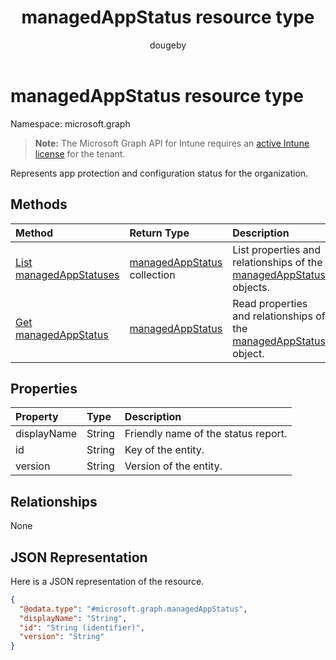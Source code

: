 ﻿---
title: "managedAppStatus resource type"
description: "Represents app protection and configuration status for the organization."
author: "dougeby"
localization_priority: Normal
ms.prod: "intune"
doc_type: resourcePageType
---

# managedAppStatus resource type

Namespace: microsoft.graph

> **Note:** The Microsoft Graph API for Intune requires an [active Intune license](https://go.microsoft.com/fwlink/?linkid=839381) for the tenant.

Represents app protection and configuration status for the organization.

## Methods

| Method                                                                | Return Type                                                                | Description                                                                                                       |
| :-------------------------------------------------------------------- | :------------------------------------------------------------------------- | :---------------------------------------------------------------------------------------------------------------- |
| [List managedAppStatuses](../api/intune-mam-managedappstatus-list.md) | [managedAppStatus](../resources/intune-mam-managedappstatus.md) collection | List properties and relationships of the [managedAppStatus](../resources/intune-mam-managedappstatus.md) objects. |
| [Get managedAppStatus](../api/intune-mam-managedappstatus-get.md)     | [managedAppStatus](../resources/intune-mam-managedappstatus.md)            | Read properties and relationships of the [managedAppStatus](../resources/intune-mam-managedappstatus.md) object.  |

## Properties

| Property    | Type   | Description                         |
| :---------- | :----- | :---------------------------------- |
| displayName | String | Friendly name of the status report. |
| id          | String | Key of the entity.                  |
| version     | String | Version of the entity.              |

## Relationships

None

## JSON Representation

Here is a JSON representation of the resource.

<!-- {
  "blockType": "resource",
  "keyProperty": "id",
  "@odata.type": "microsoft.graph.managedAppStatus"
}
-->

```json
{
  "@odata.type": "#microsoft.graph.managedAppStatus",
  "displayName": "String",
  "id": "String (identifier)",
  "version": "String"
}
```
